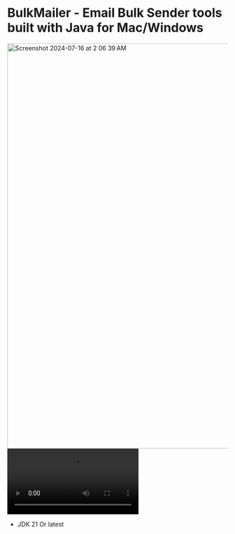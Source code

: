 <h1>BulkMailer - Email Bulk Sender tools built with Java for Mac/Windows</h1>
<img width="925" alt="Screenshot 2024-07-16 at 2 06 39 AM" src="https://github.com/user-attachments/assets/c2528af1-327d-4803-af60-7f10767ec14b">
<video src="https://github.com/user-attachments/assets/b237c26c-12ce-4248-be6f-e25950847b2b"></video>
<br>
<ul>
  <li>JDK 21 Or latest</li>
</ul>
